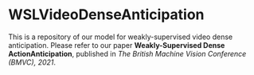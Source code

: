 # WSLVideoDenseAnticipation
This is a repository of our model for weakly-supervised video dense anticipation. 
Please refer to our paper **Weakly-Supervised Dense ActionAnticipation**, published in *The British Machine Vision Conference (BMVC), 2021*.
